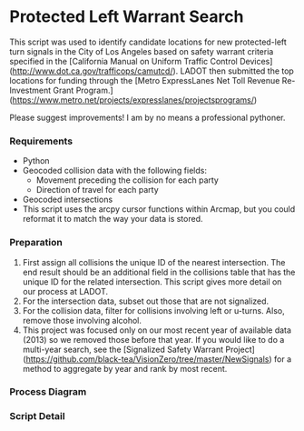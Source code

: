 # Protected Left Warrant Search

This script was used to identify candidate locations for new protected-left turn signals in the City of Los Angeles based on safety warrant criteria specified in the [California Manual on Uniform Traffic Control Devices] (http://www.dot.ca.gov/trafficops/camutcd/). LADOT then submitted the top locations for funding through the [Metro ExpressLanes Net Toll Revenue Re-Investment Grant Program.] (https://www.metro.net/projects/expresslanes/projectsprograms/)

Please suggest improvements! I am by no means a professional pythoner.

### Requirements

- Python
- Geocoded collision data with the following fields:
  - Movement preceding the collision for each party
  - Direction of travel for each party
- Geocoded intersections
- This script uses the arcpy cursor functions within Arcmap, but you could reformat it to match the way your data is stored.

### Preparation

1. First assign all collisions the unique ID of the nearest intersection. The end result should be an additional field in the collisions table that has the unique ID for the related intersection. This script gives more detail on our process at LADOT.
2. For the intersection data, subset out those that are not signalized.
3. For the collision data, filter for collisions involving left or u-turns. Also, remove those involving alcohol.
4. This project was focused only on our most recent year of available data (2013) so we removed those before that year. If you would like to do a multi-year search, see the [Signalized Safety Warrant Project] (https://github.com/black-tea/VisionZero/tree/master/NewSignals) for a method to aggregate by year and rank by most recent.

### Process Diagram

### Script Detail
